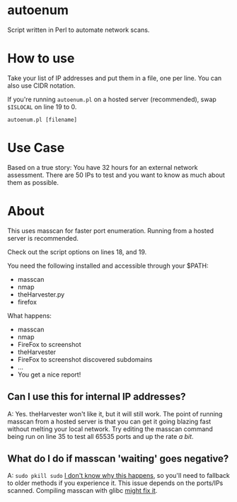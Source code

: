 # autoenum
Script written in Perl to automate network scans.

How to use
==========

Take your list of IP addresses and put them in a file, one per line. You can also use CIDR notation.

If you're running `autoenum.pl` on a hosted server (recommended), swap `$ISLOCAL` on line 19 to 0.

```
autoenum.pl [filename]
```

Use Case
========

Based on a true story: You have 32 hours for an external network assessment. There are 50 IPs to test and you want to know as much about them as possible.

About
=====

This uses masscan for faster port enumeration. Running from a hosted server is recommended.

Check out the script options on lines 18, and 19.

You need the following installed and accessible through your $PATH:
 - masscan
 - nmap
 - theHarvester.py
 - firefox

What happens:
 - masscan
 - nmap
 - FireFox to screenshot
 - theHarvester
 - FireFox to screenshot discovered subdomains
 - ...
 - You get a nice report!

Can I use this for internal IP addresses?
-----

A: Yes. theHarvester won't like it, but it will still work. The point of running masscan from a hosted server is that you can get it going blazing fast without melting your local network. Try editing the masscan command being run on line 35 to test all 65535 ports and up the rate *a bit*.

What do I do if masscan 'waiting' goes negative?
-----

A: `sudo pkill sudo` [I don't know why this happens](https://github.com/robertdavidgraham/masscan/issues/144), so you'll need to fallback to older methods if you experience it. This issue depends on the ports/IPs scanned. Compiling masscan with glibc [might fix it](https://github.com/r0p0s3c/masscan/commit/667222151f13338d58a6b07d37035053cdb5d03f).
